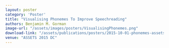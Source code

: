 ```yaml
---
layout: poster
category: 'Poster'
title: "Visualising Phonemes To Improve Speechreading"
authors: Benjamin M. Gorman
image-url: "/assets/images/posters/VisualisingPhonemes.png"
download-link: "/assets/publications/posters/2015-10-01-phonemes-assets.pdf"
venue: "ASSETS 2015 DC"
---
```

